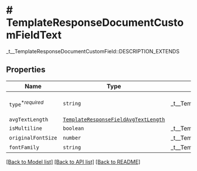 # # TemplateResponseDocumentCustomFieldText

_t__TemplateResponseDocumentCustomField::DESCRIPTION_EXTENDS

## Properties

Name | Type | Description | Notes
------------ | ------------- | ------------- | -------------
| `type`<sup>*_required_</sup> | ```string``` |  _t__TemplateResponseDocumentCustomField::TYPE  |  [default to 'text'] |
| `avgTextLength` | [```TemplateResponseFieldAvgTextLength```](TemplateResponseFieldAvgTextLength.md) |    |  |
| `isMultiline` | ```boolean``` |  _t__TemplateResponseDocumentCustomField::IS_MULTILINE  |  |
| `originalFontSize` | ```number``` |  _t__TemplateResponseDocumentCustomField::ORIGINAL_FONT_SIZE  |  |
| `fontFamily` | ```string``` |  _t__TemplateResponseDocumentCustomField::FONT_FAMILY  |  |

[[Back to Model list]](../../README.md#models) [[Back to API list]](../../README.md#endpoints) [[Back to README]](../../README.md)
